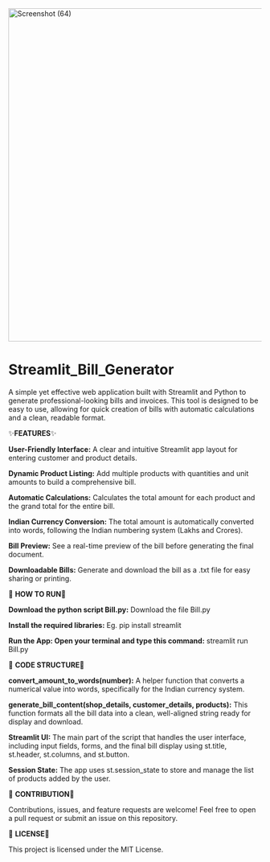 <img width="1366" height="663" alt="Screenshot (64)" src="https://github.com/user-attachments/assets/db1c7ba1-4abf-4aa9-9d5e-81b27630e723" />



# Streamlit_Bill_Generator

A simple yet effective web application built with Streamlit and Python to generate professional-looking bills and invoices. This tool is designed to be easy to use, allowing for quick creation of bills with automatic calculations and a clean, readable format.

✨**FEATURES**✨

**User-Friendly Interface:** A clear and intuitive Streamlit app layout for entering customer and product details.

**Dynamic Product Listing:** Add multiple products with quantities and unit amounts to build a comprehensive bill.

**Automatic Calculations:** Calculates the total amount for each product and the grand total for the entire bill.

**Indian Currency Conversion:** The total amount is automatically converted into words, following the Indian numbering system (Lakhs and Crores).

**Bill Preview:** See a real-time preview of the bill before generating the final document.

**Downloadable Bills:** Generate and download the bill as a .txt file for easy sharing or printing.



🚀 **HOW TO RUN**🚀

**Download the python script Bill.py:**
Download the file Bill.py

**Install the required libraries:**
Eg. pip install streamlit

**Run the App: Open your terminal and type this command:**
streamlit run Bill.py



📖 **CODE STRUCTURE**📖

**convert_amount_to_words(number):** A helper function that converts a numerical value into words, specifically for the Indian currency system.

**generate_bill_content(shop_details, customer_details, products):** This function formats all the bill data into a clean, well-aligned string ready for display and download.

**Streamlit UI:** The main part of the script that handles the user interface, including input fields, forms, and the final bill display using st.title, st.header, st.columns, and st.button.

**Session State:** The app uses st.session_state to store and manage the list of products added by the user.



🤝 **CONTRIBUTION**🤝

Contributions, issues, and feature requests are welcome! Feel free to open a pull request or submit an issue on this repository.



📜 **LICENSE**📜

This project is licensed under the MIT License.
